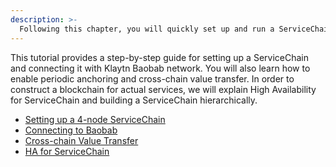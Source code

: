 ```yaml
---
description: >-
  Following this chapter, you will quickly set up and run a ServiceChain, an independent blockchain connected to the Klaytn main chain.
---
```


This tutorial provides a step-by-step guide for setting up a ServiceChain and connecting it with Klaytn Baobab network.
You will also learn how to enable periodic anchoring and cross-chain value transfer.
In order to construct a blockchain for actual services, we will explain High Availability for ServiceChain and building a ServiceChain hierarchically.

- [Setting up a 4-node ServiceChain](./4nodes-setup-guide.md)
- [Connecting to Baobab](./en-scn-connection.md)
- [Cross-chain Value Transfer](./value-transfer.md)
- [HA for ServiceChain](./ha-for-sc.md)